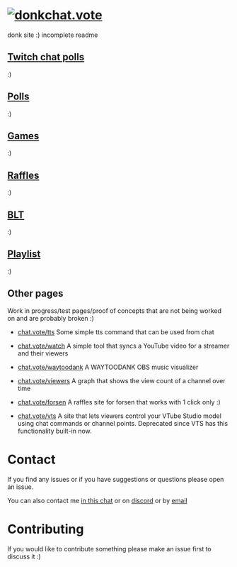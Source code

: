 # [![donk](https://github.com/badoge/chat.vote/assets/18620902/faa369be-7f07-40bb-8b62-d7081270aba5)chat.vote](https://chat.vote)

donk site :) incomplete readme

## [Twitch chat polls](https://chat.vote/)

:)

## [Polls](https://chat.vote/polls)

:)

## [Games](https://chat.vote/games)

:)

## [Raffles](https://chat.vote/raffles)

:)

## [BLT](https://chat.vote/blt)

:)

## [Playlist](https://chat.vote/playlist)

:)

## Other pages

Work in progress/test pages/proof of concepts that are not being worked on and are probably broken :)

- [chat.vote/tts](https://chat.vote/tts) Some simple tts command that can be used from chat

- [chat.vote/watch](https://chat.vote/watch) A simple tool that syncs a YouTube video for a streamer and their viewers

- [chat.vote/waytoodank](https://chat.vote/waytoodank) A WAYTOODANK OBS music visualizer

- [chat.vote/viewers](https://chat.vote/viewers) A graph that shows the view count of a channel over time

- [chat.vote/forsen](https://chat.vote/forsen) A raffles site for forsen that works with 1 click only :)

- [chat.vote/vts](https://chat.vote/vts) A site that lets viewers control your VTube Studio model using chat commands or channel points. Deprecated since VTS has this functionality built-in now.

# Contact

If you find any issues or if you have suggestions or questions please open an issue.

You can also contact me [in this chat](https://www.twitch.tv/popout/badoge/chat?popout=) or on [discord](https://discord.gg/eF54kvd) or by [email](mailto:contact@chat.vote)

# Contributing

If you would like to contribute something please make an issue first to discuss it :)
